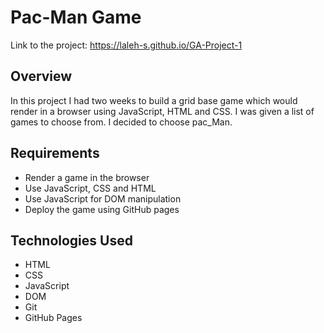 # Pac-Man Game
Link to the project: https://laleh-s.github.io/GA-Project-1

## Overview
In this project I had two weeks to build a grid base game which would render in a browser using JavaScript, HTML and CSS. I was given a list of games to choose from. I decided to choose pac_Man.


## Requirements
- Render a game in the browser
- Use JavaScript, CSS and HTML
- Use JavaScript for DOM manipulation
- Deploy the game using GitHub pages

## Technologies Used
- HTML
- CSS
- JavaScript
- DOM
- Git
- GitHub Pages

